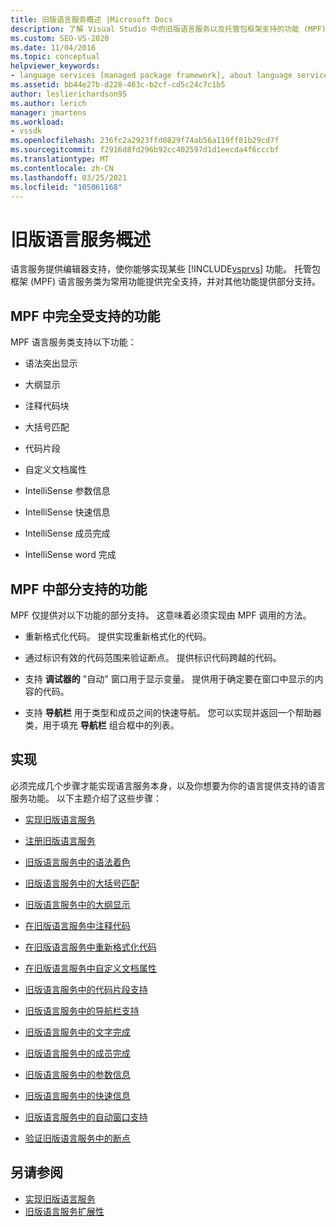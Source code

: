 ```yaml
---
title: 旧版语言服务概述 |Microsoft Docs
description: 了解 Visual Studio 中的旧版语言服务以及托管包框架支持的功能 (MPF) 语言服务类。
ms.custom: SEO-VS-2020
ms.date: 11/04/2016
ms.topic: conceptual
helpviewer_keywords:
- language services [managed package framework], about language services
ms.assetid: bb44e27b-d228-463c-b2cf-cd5c24c7c1b5
author: leslierichardson95
ms.author: lerich
manager: jmartens
ms.workload:
- vssdk
ms.openlocfilehash: 236fc2a2923ffd0829f74ab56a119ff81b29cd7f
ms.sourcegitcommit: f2916d8fd296b92cc402597d1d1eecda4f6cccbf
ms.translationtype: MT
ms.contentlocale: zh-CN
ms.lasthandoff: 03/25/2021
ms.locfileid: "105061168"
---
```

# <a name="legacy-language-service-overview"></a>旧版语言服务概述
语言服务提供编辑器支持，使你能够实现某些 [!INCLUDE[vsprvs](../../code-quality/includes/vsprvs_md.md)] 功能。 托管包框架 (MPF) 语言服务类为常用功能提供完全支持，并对其他功能提供部分支持。

## <a name="fully-supported-features-in-the-mpf"></a>MPF 中完全受支持的功能
 MPF 语言服务类支持以下功能：

- 语法突出显示

- 大纲显示

- 注释代码块

- 大括号匹配

- 代码片段

- 自定义文档属性

- IntelliSense 参数信息

- IntelliSense 快速信息

- IntelliSense 成员完成

- IntelliSense word 完成

## <a name="partially-supported-features-in-the-mpf"></a>MPF 中部分支持的功能
 MPF 仅提供对以下功能的部分支持。 这意味着必须实现由 MPF 调用的方法。

- 重新格式化代码。 提供实现重新格式化的代码。

- 通过标识有效的代码范围来验证断点。 提供标识代码跨越的代码。

- 支持 **调试器的** "自动" 窗口用于显示变量。 提供用于确定要在窗口中显示的内容的代码。

- 支持 **导航栏** 用于类型和成员之间的快速导航。 您可以实现并返回一个帮助器类，用于填充 **导航栏** 组合框中的列表。

## <a name="implementation"></a>实现
 必须完成几个步骤才能实现语言服务本身，以及你想要为你的语言提供支持的语言服务功能。 以下主题介绍了这些步骤：

- [实现旧版语言服务](../../extensibility/internals/implementing-a-legacy-language-service2.md)

- [注册旧版语言服务](../../extensibility/internals/registering-a-legacy-language-service1.md)

- [旧版语言服务中的语法着色](../../extensibility/internals/syntax-colorizing-in-a-legacy-language-service.md)

- [旧版语言服务中的大括号匹配](../../extensibility/internals/brace-matching-in-a-legacy-language-service.md)

- [旧版语言服务中的大纲显示](../../extensibility/internals/outlining-in-a-legacy-language-service.md)

- [在旧版语言服务中注释代码](../../extensibility/internals/commenting-code-in-a-legacy-language-service.md)

- [在旧版语言服务中重新格式化代码](../../extensibility/internals/reformatting-code-in-a-legacy-language-service.md)

- [在旧版语言服务中自定义文档属性](../../extensibility/internals/custom-document-properties-in-a-legacy-language-service.md)

- [旧版语言服务中的代码片段支持](../../extensibility/internals/support-for-code-snippets-in-a-legacy-language-service.md)

- [旧版语言服务中的导航栏支持](../../extensibility/internals/support-for-the-navigation-bar-in-a-legacy-language-service.md)

- [旧版语言服务中的文字完成](../../extensibility/internals/word-completion-in-a-legacy-language-service.md)

- [旧版语言服务中的成员完成](../../extensibility/internals/member-completion-in-a-legacy-language-service.md)

- [旧版语言服务中的参数信息](../../extensibility/internals/parameter-info-in-a-legacy-language-service2.md)

- [旧版语言服务中的快速信息](../../extensibility/internals/quick-info-in-a-legacy-language-service.md)

- [旧版语言服务中的自动窗口支持](../../extensibility/internals/support-for-the-autos-window-in-a-legacy-language-service.md)

- [验证旧版语言服务中的断点](../../extensibility/internals/validating-breakpoints-in-a-legacy-language-service.md)

## <a name="see-also"></a>另请参阅
- [实现旧版语言服务](../../extensibility/internals/implementing-a-legacy-language-service1.md)
- [旧版语言服务扩展性](../../extensibility/internals/legacy-language-service-extensibility.md)
